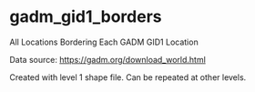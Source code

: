 # gadm_gid1_borders
All Locations Bordering Each GADM GID1 Location

Data source: https://gadm.org/download_world.html

Created with level 1 shape file. Can be repeated at other levels.
